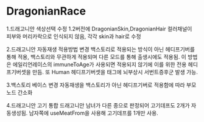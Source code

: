 # DragonianRace

1.드래고니안 색상선택 수정
1.2버전에 DragonianSkin,DragonianHair 컬러채널이 피부와 머리카락으로 인식되지 않음, 각각 skin과 hair로 수정

2.드래고니안 자동재생 적용방법 변경
백스토리로 적용되는 방식이 아닌 헤디프기버를 통해 적용, 백스토리와 무관하게 적용되며 다른 모드를 통해 출생시에도 적용됨. 이 방법은 에일리언레이스의 immuneToAge가 사용되면 적용되지 않기에 
이를 위한 전용 헤디프기버셋을 만듬. 또 Human 헤디프기버셋을 태그에 뇌부상시 서번트증후군 발생 가능.

3.백스토리 베이스 변경
자동재생을 백스토리가 아닌 헤디프기버로 적용함에 따라 부모노드 간소화

4.드래고니안 고기 통합
드래고니안 남녀가 다른 종으로 판정되어 고기데프도 2개가 자동생성됨. 남자쪽에 useMeatFrom을 사용해 고기데프를 1개만 사용.
